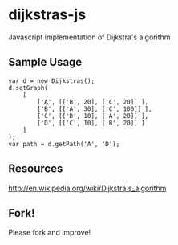 # dijkstras-js

Javascript implementation of Dijkstra's algorithm 

## Sample Usage

	var d = new Dijkstras();
	d.setGraph(
		[
			['A', [['B', 20], ['C', 20]] ], 
			['B', [['A', 30], ['C', 100]] ], 
			['C', [['D', 10], ['A', 20]] ], 
			['D', [['C', 10], ['B', 20]] ]
		]
	);
	var path = d.getPath('A', 'D');
	
## Resources
http://en.wikipedia.org/wiki/Dijkstra's_algorithm

## Fork!
Please fork and improve!